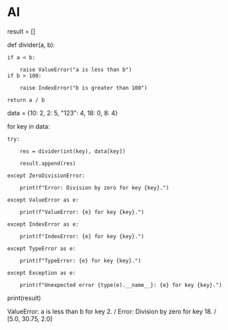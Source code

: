 # AI

result = []


def divider(a, b):

    if a < b:
    
        raise ValueError("a is less than b")
    if b > 100:

        raise IndexError("b is greater than 100")
        
    return a / b

data = {10: 2, 2: 5, "123": 4, 18: 0, 8: 4}

for key in data:

    try:
    
        res = divider(int(key), data[key])
        
        result.append(res)
        
    except ZeroDivisionError:
    
        print(f"Error: Division by zero for key {key}.")
        
    except ValueError as e:
    
        print(f"ValueError: {e} for key {key}.")
        
    except IndexError as e:
    
        print(f"IndexError: {e} for key {key}.")
        
    except TypeError as e:
    
        print(f"TypeError: {e} for key {key}.")
        
    except Exception as e: 
    
        print(f"Unexpected error {type(e).__name__}: {e} for key {key}.")

print(result)


ValueError: a is less than b for key 2. / 
Error: Division by zero for key 18. / 
[5.0, 30.75, 2.0]

